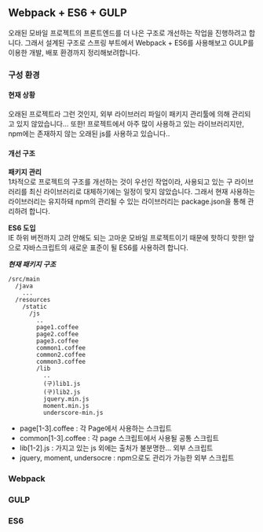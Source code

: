 Webpack + ES6 + GULP
--------------------

오래된 모바일 프로젝트의 프론트엔드를 더 나은 구조로 개선하는 작업을 진행하려고 합니다. 그래서 설계된 구조로 스프링 부트에서 Webpack + ES6를 사용해보고 GULP를 이용한 개발, 배포 환경까지 정리해보려합니다.

### 구성 환경

#### 현재 상황

오래된 프로젝트라 그런 것인지, 외부 라이브러리 파일이 패키지 관리툴에 의해 관리되고 있지 않았습니다... 또한! 프로젝트에서 아주 많이 사용하고 있는 라이브러리지만, npm에는 존재하지 않는 오래된 js를 사용하고 있습니다..

#### 개선 구조

**패키지 관리**<br> 1차적으로 프로젝트의 구조를 개선하는 것이 우선인 작업이라, 사용되고 있는 구 라이브러리를 최신 라이브러리로 대체하기에는 일정이 맞지 않았습니다. 그래서 현재 사용하는 라이브러리는 유지하돼 npm의 관리될 수 있는 라이브러리는 package.json을 통해 관리하려 합니다.

**ES6 도입**<br> IE 하위 버전까지 고려 안해도 되는 고마운 모바일 프로젝트이기 때문에 핫하디 핫한! 앞으로 자바스크립트의 새로운 표준이 될 ES6를 사용하려 합니다.

***현재 패키지 구조***

```
/src/main
  /java
    ...
  /resources
    /static
      /js
        ..
        page1.coffee
        page2.coffee
        page3.coffee
        common1.coffee
        common2.coffee
        common3.coffee
        /lib
          ..
          (구)lib1.js
          (구)lib2.js
          jquery.min.js
          moment.min.js
          underscore-min.js
```

-	page[1-3].coffee : 각 Page에서 사용하는 스크립트
-	common[1-3].coffee : 각 page 스크립트에서 사용될 공통 스크립트
-	lib[1-2].js : 가지고 있는 js 외에는 출처가 불분명한... 외부 스크립트
-	jquery, moment, undersocre : npm으로도 관리가 가능한 외부 스크립트

### Webpack

### GULP

### ES6
